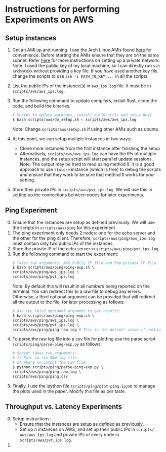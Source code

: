 # Instructions for performing Experiments on AWS

## Setup instances

1. Get an AMI up and running. I use the Arch Linux AMIs found [here](https://www.uplinklabs.net/projects/arch-linux-on-ec2/) for convenience. Before starting the AMIs ensure that they are on the same subnet. Refer [here](https://www.simplilearn.com/tutorials/aws-tutorial/aws-vpc) for more instructions on setting up a private network.
    Note: I used the public key of my local machine, so I can directly run `ssh arch@XXXX` without providing a key file. If you have used another key file, change the scripts to use `ssh -i PATH_TO_KEY ...` in all the scripts.

2. List the public IPs of the instance(s) in `aws_ips.log` file. It must be in `scripts/aws/aws_ips.log`.

3. Run the following command to update compilers, install Rust, clone the code, and build the binaries.
   ```bash
   # Script to update packages, install build-utils and setup Rust
   $ bash scripts/aws/do_setup.sh < scripts/aws/aws_ips.log 
   ```
   Note: Change `scripts/aws/setup.sh` if using other AMIs such as ubuntu.

4. At this point, we can setup multiple instances in two ways:
    - Clone more instances from the first instance after finishing the setup
    - Alternatively, `scripts/aws/aws_ips.log` can have the IPs of multiple instances, and the setup script will start parallel update sessions.
        Note: The output may be hard to read using method II. It is a good approach to use `t1micro` instance (which is free) to debug the scripts and ensure that they work to be sure that method II works for your setting.

5. Store their private IPs in `scripts/aws/pvt_ips.log`. We will use this in setting up the connections between nodes for later experiments.

## Ping Experiment

0. Ensure that the instances are setup as defined previously. We will use the scripts in `scripts/aws/ping` for this experiment.
1. The ping experiment only needs $2$ nodes: one for the echo server and the other for the ping client. Therefore, `scripts/aws/ping/aws_ips.log` must contain only two public IPs of the instances.
2. Store the private IP of the echo server in `scripts/aws/ping/pvt_ips.log`.
3. Run the following command to start the experiment:
    ```bash
    # Takes two arguments: AWS Public IP file and the private IP file
    $ bash scripts/aws/ping/ping-exp.sh \
    scripts/aws/ping/aws_ips.log \
    scripts/aws/ping/pvt_ips.log
    ```
    Note: By default this will result in all numbers being reported on the terminal. You can redirect this to a raw file to debug any errors. Otherwise, a third optional argument can be provided that will redirect all the output to the file, for later processing as follows:
    ```bash
    # Use the third optional argument to get results: 
    $ bash scripts/aws/ping/ping-exp.sh \
    scripts/aws/ping/aws_ips.log \
    scripts/aws/ping/pvt_ips.log \
    scripts/aws/ping/ping-raw.log # This is the default value if nothing is specified
    ```
4. To parse the raw log file into a csv file for plotting use the parse script `scripts/ping/parse-ping-exp.py` as follows:
    ```bash
    # Script takes two arguments: 
    # 1) Path to the RAW log file
    # 2) Where to output the CSV file
    $ python scripts/ping/parse-ping-exp.py \
    scripts/aws/ping/ping-raw.log \
    scripts/aws/ping/ping.csv
    ```
5. Finally, I use the ipython file `scripts/ping/plot-ping.ipynb` to manage the plots used in the paper. Modify this file as per taste.

## Throughput vs. Latency Experiments

0. Setup instructions:
    - Ensure that the instances are setup as defined as previously.
    - Set up $n$ instances on AWS, and set up their public IPs in `scripts/ aws/aws_ips.log` and private IPs of every node in `scripts/aws/pvt_ips.log`.
1. 